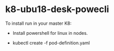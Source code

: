 # k8-ubu18-desk-powecli

To install run in your master K8:

- Install powershell for linux in nodes.

- kubectl create -f pod-definition.yaml


